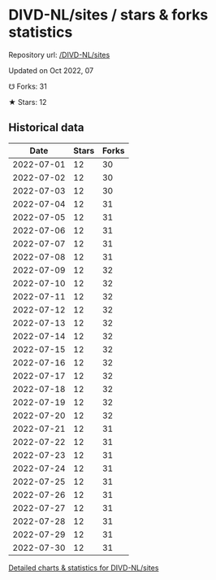 # DIVD-NL/sites / stars & forks statistics

Repository url: [/DIVD-NL/sites](https://github.com/DIVD-NL/sites)

Updated on Oct 2022, 07

☋ Forks: 31

★ Stars: 12

## Historical data
| Date | Stars | Forks |
|------|-------|-------|
| 2022-07-01 | 12 | 30 | 
| 2022-07-02 | 12 | 30 | 
| 2022-07-03 | 12 | 30 | 
| 2022-07-04 | 12 | 31 | 
| 2022-07-05 | 12 | 31 | 
| 2022-07-06 | 12 | 31 | 
| 2022-07-07 | 12 | 31 | 
| 2022-07-08 | 12 | 31 | 
| 2022-07-09 | 12 | 32 | 
| 2022-07-10 | 12 | 32 | 
| 2022-07-11 | 12 | 32 | 
| 2022-07-12 | 12 | 32 | 
| 2022-07-13 | 12 | 32 | 
| 2022-07-14 | 12 | 32 | 
| 2022-07-15 | 12 | 32 | 
| 2022-07-16 | 12 | 32 | 
| 2022-07-17 | 12 | 32 | 
| 2022-07-18 | 12 | 32 | 
| 2022-07-19 | 12 | 32 | 
| 2022-07-20 | 12 | 32 | 
| 2022-07-21 | 12 | 31 | 
| 2022-07-22 | 12 | 31 | 
| 2022-07-23 | 12 | 31 | 
| 2022-07-24 | 12 | 31 | 
| 2022-07-25 | 12 | 31 | 
| 2022-07-26 | 12 | 31 | 
| 2022-07-27 | 12 | 31 | 
| 2022-07-28 | 12 | 31 | 
| 2022-07-29 | 12 | 31 | 
| 2022-07-30 | 12 | 31 | 


[Detailed charts & statistics for DIVD-NL/sites](https://reviewgithub.com/rep/DIVD-NL/sites)
